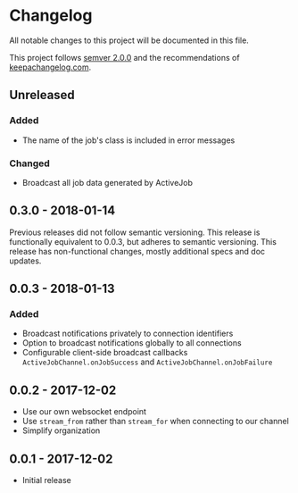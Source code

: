 # Changelog

All notable changes to this project will be documented in this file.

This project follows [semver 2.0.0](http://semver.org/spec/v2.0.0.html) and the
recommendations of [keepachangelog.com](http://keepachangelog.com/).

## Unreleased
### Added
- The name of the job's class is included in error messages
### Changed
- Broadcast all job data generated by ActiveJob

## 0.3.0 - 2018-01-14
Previous releases did not follow semantic versioning. This release is 
functionally equivalent to 0.0.3, but adheres to semantic versioning. This 
release has non-functional changes, mostly additional specs and doc updates.

## 0.0.3 - 2018-01-13
### Added
- Broadcast notifications privately to connection identifiers
- Option to broadcast notifications globally to all connections
- Configurable client-side broadcast callbacks `ActiveJobChannel.onJobSuccess`
    and `ActiveJobChannel.onJobFailure`

## 0.0.2 - 2017-12-02
- Use our own websocket endpoint
- Use `stream_from` rather than `stream_for` when connecting to our channel
- Simplify organization

## 0.0.1 - 2017-12-02
- Initial release
